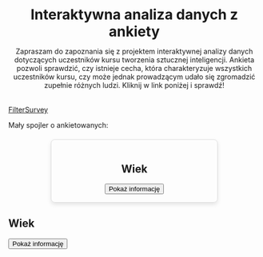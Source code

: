<header style="margin-bottom: 2rem">
    <h1 style="margin-bottom: 0">Interaktywna analiza danych z ankiety</h1>
    <p>Zapraszam do zapoznania się z projektem interaktywnej analizy danych
    dotyczących uczestników kursu tworzenia sztucznej inteligencji. Ankieta pozwoli sprawdzić, czy istnieje cecha, która charakteryzuje wszystkich uczestników kursu, czy może jednak prowadzącym udało się zgromadzić zupełnie różnych ludzi.
    Kliknij w link poniżej i sprawdź!</p>
</header>


<a href="https://filtersurveyapp.streamlit.app/" class="md-button md-button--primary" target='_blank'>FilterSurvey</a>

<p>Mały spojler o ankietowanych:</p>

<div style="
            display: flex;
            flex-direction: column;
            justify-content: center;
            align-items: center;
            border: 1px solid #ddd;
            border-radius: 8px;
            padding: 16px;
            box-shadow: 0 4px 8px rgba(0, 0, 0, 0.1);
            max-width: 300px;
            margin: 20px auto;">
    <h2>Wiek</h2>
    <button class="md-button md-button--primary" onclick="toggleVisibility()">Pokaż informację </button>
    <div id="hidden-text" style="display: none; margin-top: 10px;">
    <p>Najstarsza osoba powyżej 65 lat!</p>
</div>
</div>
<h2>Wiek</h2>
<button id="show-button" onclick="toggleVisibility()">Pokaż informację</button>
<div id="hidden-text" style="display: none; margin-top: 10px;">
    <p>Najstarsza osoba powyżej 65 lat!</p>
</div>

<script>
function toggleVisibility() {
    var hiddenText = document.getElementById("hidden-text");
    var showButton = document.getElementById("show-button");
    

    if (hiddenText.style.display === "none") {
        hiddenText.style.display = "block";
        showButton.style.display = "none";
    }
}
</script>



